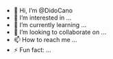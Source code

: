 - 👋 Hi, I’m @DidoCano
- 👀 I’m interested in ...
- 🌱 I’m currently learning ...
- 💞️ I’m looking to collaborate on ...
- 📫 How to reach me ...
- ⚡ Fun fact: ...

<!---
DidoCano/DidoCano is a ✨ special ✨ repository because its `README.md` (this file) appears on your GitHub profile.
You can click the Preview link to take a look at your changes.
--->
